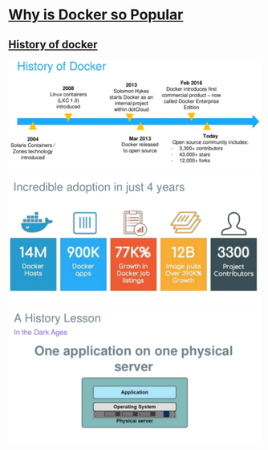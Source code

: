 # [Why is Docker so Popular](https://www.section.io/engineering-education/why-is-docker-so-popular/#:~:text=Docker%20allows%20you%20to%20break,app%20and%20a%20database%20together.)

## [History of docker](https://www.slideshare.net/Docker/introduction-to-docker-2017)

<img src="../imgs/historyOfDocker.png" />
<img src="../imgs/historyOfDocker1.png" />
<img src="../imgs/historyOfDocker2.png" />